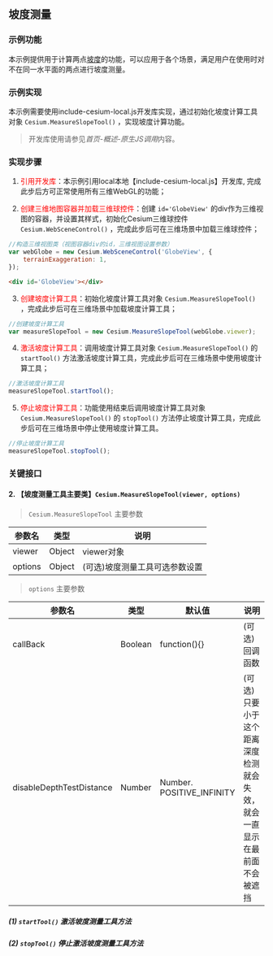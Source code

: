 ## 坡度测量

### 示例功能

本示例提供用于计算两点<a href="https://baike.baidu.com/item/倾斜度/8974327" target="_blank">坡度</a>的功能，可以应用于各个场景，满足用户在使用时对不在同一水平面的两点进行坡度测量。

### 示例实现

本示例需要使用include-cesium-local.js开发库实现，通过初始化坡度计算工具对象 `Cesium.MeasureSlopeTool()` ，实现坡度计算功能。

> 开发库使用请参见*首页-概述-原生JS调用*内容。

### 实现步骤

1. <font color=red>引用开发库</font>：本示例引用local本地【include-cesium-local.js】开发库, 完成此步后方可正常使用所有三维WebGL的功能；

2. <font color=red>创建三维地图容器并加载三维球控件</font>：创建 `id='GlobeView'` 的div作为三维视图的容器，并设置其样式，初始化Cesium三维球控件 `Cesium.WebSceneControl()` ，完成此步后可在三维场景中加载三维球控件；

``` Javascript
//构造三维视图类（视图容器div的id，三维视图设置参数）
var webGlobe = new Cesium.WebSceneControl('GlobeView', {
    terrainExaggeration: 1,
}); 
```

``` html
<div id='GlobeView'></div>
```

3. <font color=red>创建坡度计算工具</font>：初始化坡度计算工具对象 `Cesium.MeasureSlopeTool()` ，完成此步后可在三维场景中加载坡度计算工具；

``` Javascript
//创建坡度计算工具
var measureSlopeTool = new Cesium.MeasureSlopeTool(webGlobe.viewer);
```

4. <font color=red>激活坡度计算工具</font>：调用坡度计算工具对象 `Cesium.MeasureSlopeTool()` 的 `startTool()` 方法激活坡度计算工具，完成此步后可在三维场景中使用坡度计算工具；

``` Javascript
//激活坡度计算工具
measureSlopeTool.startTool();
```

5. <font color=red>停止坡度计算工具</font>：功能使用结束后调用坡度计算工具对象 `Cesium.MeasureSlopeTool()` 的 `stopTool()` 方法停止坡度计算工具，完成此步后可在三维场景中停止使用坡度计算工具。

``` Javascript
//停止坡度计算工具
measureSlopeTool.stopTool();
```

### 关键接口

#### 2. 【坡度测量工具主要类】`Cesium.MeasureSlopeTool(viewer, options)`

> `Cesium.MeasureSlopeTool` 主要参数

|参数名|类型|说明|
|-|-|-|
|viewer|Object|viewer对象|
|options|Object|(可选)坡度测量工具可选参数设置|

> `options` 主要参数

|参数名|类型|默认值|说明|
|-|-|-|-|
|callBack|Boolean|function(){}|(可选)回调函数|
|disableDepthTestDistance|Number|Number. POSITIVE_INFINITY|(可选)只要小于这个距离深度检测就会失效，就会一直显示在最前面 不会被遮挡|

##### (1) `startTool()` 激活坡度测量工具方法

##### (2) `stopTool()` 停止激活坡度测量工具方法
